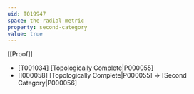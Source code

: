 ```yaml
---
uid: T019947
space: the-radial-metric
property: second-category
value: true
---
```

[[Proof]]

* [T001034] [Topologically Complete|P000055]
* [I000058] [Topologically Complete|P000055] => [Second Category|P000056]

